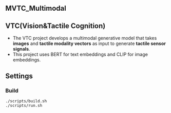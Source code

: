 ## MVTC_Multimodal
## VTC(Vision&Tactile Cognition)
- The VTC project develops a multimodal generative model that takes **images** and **tactile modality vectors** as input to generate **tactile sensor signals**.
- This project uses BERT for text embeddings and CLIP for image embeddings.

## Settings
### Build
```
./scripts/build.sh
./scripts/run.sh
```

